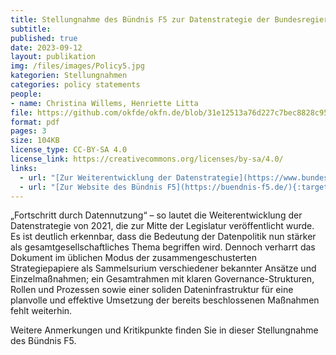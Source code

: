```yaml
---
title: Stellungnahme des Bündnis F5 zur Datenstrategie der Bundesregierung
subtitle: 
published: true
date: 2023-09-12
layout: publikation
img: /files/images/Policy5.jpg
kategorien: Stellungnahmen
categories: policy statements
people:
- name: Christina Willems, Henriette Litta
file: https://github.com/okfde/okfn.de/blob/31e12513a76d227c7bec8828c9512cd5baa1d8b1/static/files/publikationen/2023-09-12_F5_Stellungnahme_Datenstrategie%20(1).pdf?raw=true
format: pdf 
pages: 3
size: 104KB
license_type: CC-BY-SA 4.0
license_link: https://creativecommons.org/licenses/by-sa/4.0/
links: 
  - url: "[Zur Weiterentwicklung der Datenstrategie](https://www.bundesregierung.de/breg-de/themen/digitalisierung/datenstrategie-2023-2216620){:target='_blank'}"
  - url: "[Zur Website des Bündnis F5](https://buendnis-f5.de/){:target=\"_blank\"}"
---
```

„Fortschritt durch Datennutzung“ – so lautet die Weiterentwicklung der Datenstrategie von 2021, die zur Mitte der Legislatur veröffentlicht wurde. Es ist deutlich erkennbar, dass die Bedeutung der Datenpolitik nun stärker als gesamtgesellschaftliches Thema begriffen wird. Dennoch verharrt das Dokument im üblichen Modus der zusammengeschusterten Strategiepapiere als Sammelsurium verschiedener bekannter Ansätze und Einzelmaßnahmen; ein Gesamtrahmen mit klaren Governance-Strukturen, Rollen und Prozessen sowie einer soliden Dateninfrastruktur für eine planvolle und effektive Umsetzung der bereits beschlossenen Maßnahmen fehlt weiterhin.

Weitere Anmerkungen und Kritikpunkte finden Sie in dieser Stellungnahme des Bündnis F5. 
